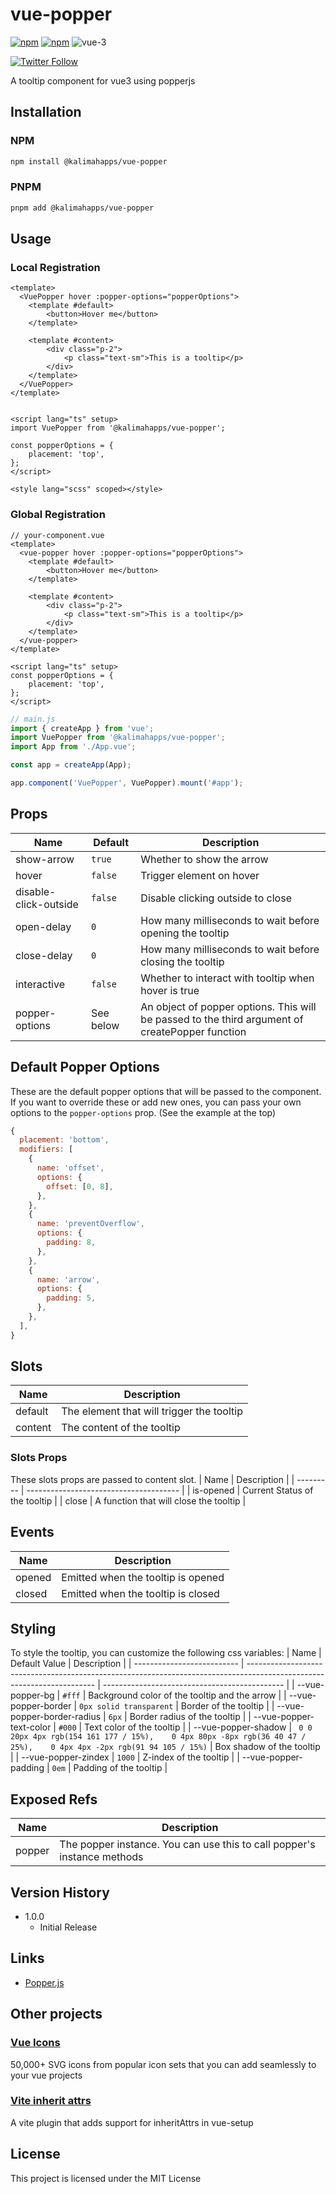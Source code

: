 # vue-popper
[![npm](https://img.shields.io/npm/v/@kalimahapps/vue-popper.svg)](https://www.npmjs.com/package/@kalimahapps/vue-popper) 
[![npm](https://img.shields.io/npm/dt/@kalimahapps/vue-popper.svg)](https://www.npmjs.com/package/@kalimahapps/vue-popper)
![vue-3](https://img.shields.io/badge/vue-3-%2342b883)

[![Twitter Follow](https://img.shields.io/twitter/follow/KalimahApps?style=for-the-badge)](https://twitter.com/KalimahApps)

A tooltip component for vue3 using popperjs

## Installation
### NPM
```bash
npm install @kalimahapps/vue-popper
```

### PNPM
```bash
pnpm add @kalimahapps/vue-popper
```

## Usage
### Local Registration
```vue
<template>
  <VuePopper hover :popper-options="popperOptions">
    <template #default>
        <button>Hover me</button>
    </template>

    <template #content>
        <div class="p-2">
            <p class="text-sm">This is a tooltip</p>
        </div>
    </template>
  </VuePopper>
</template>


<script lang="ts" setup>
import VuePopper from '@kalimahapps/vue-popper';

const popperOptions = {
	placement: 'top',
};
</script>

<style lang="scss" scoped></style>
```

### Global Registration
```vue
// your-component.vue
<template>
  <vue-popper hover :popper-options="popperOptions">
    <template #default>
        <button>Hover me</button>
    </template>

    <template #content>
        <div class="p-2">
            <p class="text-sm">This is a tooltip</p>
        </div>
    </template>
  </vue-popper>
</template>

<script lang="ts" setup>
const popperOptions = {
	placement: 'top',
};
</script>
```
    
```js
// main.js
import { createApp } from 'vue';
import VuePopper from '@kalimahapps/vue-popper';
import App from './App.vue';

const app = createApp(App);

app.component('VuePopper', VuePopper).mount('#app');
```

## Props
| Name                  | Default   | Description                                                                                     |
| --------------------- | --------- | ----------------------------------------------------------------------------------------------- |
| show-arrow            | `true`    | Whether to show the arrow                                                                       |
| hover                 | `false`   | Trigger element on hover                                                                        |
| disable-click-outside | `false`   | Disable clicking outside to close                                                               |
| open-delay            | `0`       | How many milliseconds to wait before opening the tooltip                                        |
| close-delay           | `0`       | How many milliseconds to wait before closing the tooltip                                        |
| interactive           | `false`   | Whether to interact with tooltip when hover is true                                             |
| popper-options        | See below | An object of popper options. This will be passed to the third argument of createPopper function |


## Default Popper Options
These are the default popper options that will be passed to the component. If you want to override these or add new ones, you can pass your own options to the `popper-options` prop. (See the example at the top)

```js
{
  placement: 'bottom',
  modifiers: [
    {
      name: 'offset',
      options: {
        offset: [0, 8],
      },
    },
    {
      name: 'preventOverflow',
      options: {
        padding: 8,
      },
    },
    {
      name: 'arrow',
      options: {
        padding: 5,
      },
    },
  ],
}
```

## Slots
| Name    | Description                               |
| ------- | ----------------------------------------- |
| default | The element that will trigger the tooltip |
| content | The content of the tooltip                |

### Slots Props
These slots props are passed to content slot. 
| Name      | Description                            |
| --------- | -------------------------------------- |
| is-opened | Current Status of the tooltip          |
| close     | A function that will close the tooltip |


## Events
| Name   | Description                        |
| ------ | ---------------------------------- |
| opened | Emitted when the tooltip is opened |
| closed | Emitted when the tooltip is closed |

## Styling
To style the tooltip, you can customize the following css variables:
| Name                       | Default Value                                                                                                          | Description                                   |
| -------------------------- | ---------------------------------------------------------------------------------------------------------------------- | --------------------------------------------- |
| --vue-popper-bg            | `#fff`                                                                                                                 | Background color of the tooltip and the arrow |
| --vue-popper-border        | `0px solid transparent`                                                                                                | Border of the tooltip                         |
| --vue-popper-border-radius | `6px`                                                                                                                  | Border radius of the tooltip                  |
| --vue-popper-text-color    | `#000`                                                                                                                 | Text color of the tooltip                     |
| --vue-popper-shadow        | ` 0 0 20px 4px rgb(154 161 177 / 15%),    0 4px 80px -8px rgb(36 40 47 / 25%),    0 4px 4px -2px rgb(91 94 105 / 15%)` | Box shadow of the tooltip                     |
| --vue-popper-zindex        | `1000`                                                                                                                 | Z-index of the tooltip                        |
| --vue-popper-padding       | `0em`                                                                                                                  | Padding of the tooltip                        |

## Exposed Refs
| Name   | Description                                                             |
| ------ | ----------------------------------------------------------------------- |
| popper | The popper instance. You can use this to call popper's instance methods |

## Version History
- 1.0.0
  - Initial Release

## Links
- [Popper.js](https://popper.js.org/)

## Other projects
### [Vue Icons](https://www.npmjs.com/package/@kalimahapps/vue-icons)
50,000+ SVG icons from popular icon sets that you can add seamlessly to your vue projects

### [Vite inherit attrs](https://www.npmjs.com/package/vite-plugin-vue-setup-inherit-attrs)
A vite plugin that adds support for inheritAttrs in vue-setup


## License
This project is licensed under the MIT License